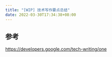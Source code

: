 ```yaml
---
title: "[WIP] 技术写作要点总结"
date: 2022-03-30T17:34:38+08:00
---
```


##

## 参考

https://developers.google.com/tech-writing/one
